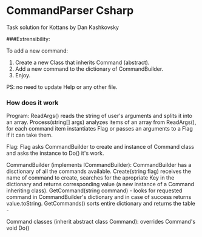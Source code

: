 # CommandParser Csharp
Task solution for Kottans by Dan Kashkovsky

###Extrensibility:

To add a new command:
  1. Create a new Class that inherits Command (abstract). 
  2. Add a new command to the dictionary of CommandBuilder. 
  3. Enjoy.
  
  PS: no need to update Help or any other file.

### How does it work

Program:
ReadArgs() reads the string of user's arguments and splits it into an array.
Process(string[] args) analyzes items of an array from ReadArgs(), for each command item instantiates Flag or passes an arguments to a Flag if it can take them.

Flag:
Flag asks CommandBuilder to create and instance of Command class and asks the instance to Do() it's work.

CommandBuilder (implements ICommandBuilder):
CommandBuilder has a disctionary of all the commands available.
Create(string flag) receives the name of command to create, searches for the apropriate Key in the dictionary and returns corresponding value (a new instance of a Command inheriting class).
GetCommand(string command) - looks for requested command in CommandBuilder's dictionary and in case of success returns value.toString.
GetCommands() sorts entire dictionary and returns the table <name> - <description>

Command classes (inherit abstract class Command):
overrides Command's void Do()

